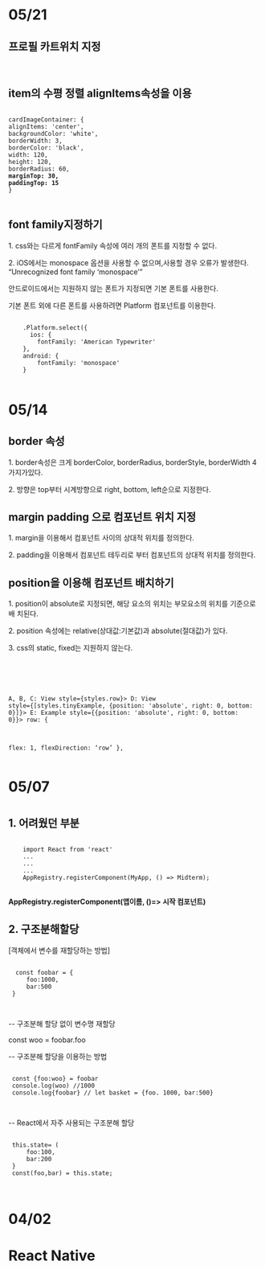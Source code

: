 <h1>05/21</h1>
<h2>프로필 카트위치 지정</h2><br>
<h2>item의 수평 정렬 alignItems속성을 이용</h2>

<pre>
<code>
cardImageContainer: {
alignItems: 'center',    
backgroundColor: 'white',
borderWidth: 3,
borderColor: 'black',
width: 120,
height: 120,
borderRadius: 60,
<b>marginTop: 30,</b>    
<b>paddingTop: 15</b>    
}
</code>
</pre>
<h2>font family지정하기</h2>
<p>1. css와는 다르게 fontFamily 속성에 여러 개의 폰트를 지정할 수 없다.</p>

<p>2. iOS에서는 monospace	옵션을 사용할 수 없으며,사용할 경우 오류가 발생한다.	
      “Unrecognized font family ‘monospace’”</p>

<p>안드로이드에서는 지원하지 않는 폰트가 지정되면 기본 폰트를 사용한다.</p>

<p>기본 폰트 외에 다른 폰트를 사용하려면 Platform	컴포넌트를 이용한다.</p>
<pre>
<code>
    .Platform.select({      
      ios: {
        fontFamily: 'American Typewriter'
    },
    android: {
        fontFamily: 'monospace'
    }
</code>
</pre>




<h1>05/14</h1>

<h2>border 속성</h2>
<p>1. border속성은 크게 borderColor, borderRadius, borderStyle, borderWidth 4가지가있다.</p>
<p>2. 방향은 top부터 시계방향으로 right, bottom,	left순으로 지정한다.

<h2>margin padding 으로 컴포넌트 위치 지정</h2>
<p>1. margin을 이용해서 컴포넌트 사이의 상대적 위치를 정의한다.</p>
<p>2. padding을 이용해서 컴포넌트 테두리로 부터 컴포넌트의 상대적 위치를 정의한다.</p> 

<h2>position을 이용해 컴포넌트 배치하기</h2>
<p>1. position이 absolute로 지정되면,	해당 요소의 위치는 부모요소의 위치를 기준으로 배
치된다.</p>
<p>2. position 속성에는 relative(상대값:기본값)과 absolute(절대값)가 있다.</p>
<p>3. css의 static, fixed는 지원하지 않는다.</p><br>
<pre>
<code>

A, B, C: View style={styles.row}>
D: View style={[styles.tinyExample, {position: 'absolute', right: 0, bottom: 0}]}>
E: Example style={{position: 'absolute', right: 0, bottom: 0}}>
row: {

flex: 1,
flexDirection: ‘row’
},
</code>
</pre>

<h1>05/07<h1>
<h2>1. 어려웠던 부분</h2>
<pre>
<code>
    import React from 'react'
    ...
    ...
    ...
    AppRegistry.registerComponent(MyApp, () => Midterm);
</code>
</pre>
 <b>AppRegistry.registerComponent(앱이름, ()=> 시작 컴포넌트)</b>
 <h2>2. 구조분해할당</h2>
 [객체에서 변수를 재할당하는 방법]
<pre>
<code>
  const foobar = {
     foo:1000,
     bar:500
 }
 </pre>
</code>
-- 구조분해 할당 없이 변수명 재할당

 const woo = foobar.foo

-- 구조분해 할당을 이용하는 방법

<pre>
<code>
 const {foo:woo} = foobar
 console.log(woo) //1000
 console.log{foobar} // let basket = {foo. 1000, bar:500}
</pre>
</code>
-- React에서 자주 사용되는 구조분해 할당
<pre>
<code>
 this.state= (
     foo:100,
     bar:200
 }
 const(foo,bar) = this.state;
</pre>
</code>
<h1>04/02<h1>

React Native

